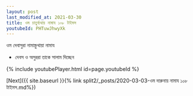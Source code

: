 ```yaml
---
layout: post
last_modified_at: 2021-03-30
title: ওম চাতুর্ব্যথায় নামায ১০৮ টাইমস
youtubeId: PHTuwJhwyXk
---
```

 
 
 ওম দেবাসুরা নামাস্ক্রুথায়া নামায  
 
 -  দেবস ও অসুররা তাকে সালাম দিচ্ছেন 
 
  
 
  
 
 
 
 
 
 


{% include youtubePlayer.html id=page.youtubeId %}
 
[Next]({{ site.baseurl }}{% link  split2/_posts/2020-03-03-ওম দারুনায় নামায ১০৮ টাইমস.md%})
 
